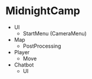 # MidnightCamp

- UI
  - StartMenu
  (CameraMenu)
- Map
  - PostProcessing
- Player
  - Move
- Chatbot
  - UI
  
  
